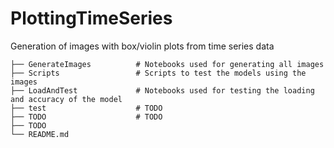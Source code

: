 # PlottingTimeSeries
Generation of images with box/violin plots from time series data

    ├── GenerateImages          # Notebooks used for generating all images
    ├── Scripts                 # Scripts to test the models using the images
    ├── LoadAndTest             # Notebooks used for testing the loading and accuracy of the model  
    ├── test                    # TODO
    ├── TODO                    # TODO
    ├── TODO
    └── README.md
